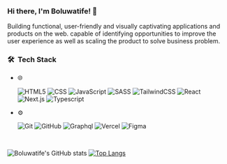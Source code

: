 ### Hi there, I'm Boluwatife! 👋

Building functional, user-friendly and visually captivating applications and products on the web. capable of identifying opportunities to improve the user experience as well as scaling the product to solve business problem.


<h3> 🛠 &nbsp;Tech Stack</h3>

- 🌐 &nbsp;

   ![HTML5](https://img.shields.io/badge/-HTML5-333333?style=flat&logo=HTML5)
  ![CSS](https://img.shields.io/badge/-CSS-333333?style=flat&logo=CSS3&logoColor=1572B6)
  ![JavaScript](https://img.shields.io/badge/-JavaScript-333333?style=flat&logo=javascript)
   ![SASS](https://img.shields.io/badge/-SASS-333333?style=flat&logo=SASS&logoColor=cc6699)
   ![TailwindCSS](https://img.shields.io/badge/-TailwindCSS-333333?style=flat&logo=Tailwindcss)
    ![React](https://img.shields.io/badge/-React.js-333333?style=flat&logo=react)
   ![Next.js](https://img.shields.io/badge/-Next.js-333333?style=flat&logo=next.js)
    ![Typescript](https://img.shields.io/badge/-Typescript-333333?style=flat&logo=Typescript&logoColor=1572B6)
   <!--![Vue](https://img.shields.io/badge/-Vue.js-333333?style=flat&logo=vue.js)-->
  <!-- ![Node.js](https://img.shields.io/badge/-Node.js-333333?style=flat&logo=node.js)&nbsp;-->

  
 
  
- ⚙️ &nbsp;

  ![Git](https://img.shields.io/badge/-Git-333333?style=flat&logo=git)
  ![GitHub](https://img.shields.io/badge/-GitHub-333333?style=flat&logo=github)
  ![Graphql](https://img.shields.io/badge/-Graphql-333333?style=flat&logo=graphql&logoColor=cc6699)
  ![Vercel](https://img.shields.io/badge/-Vercel-333333?style=flat&logo=vercel)
  ![Figma](https://img.shields.io/badge/-Figma-333333?style=flat&logo=figma)

<br>

 ![Boluwatife's GitHub stats](https://github-readme-stats.vercel.app/api?username=boluaduloju&show_icons=true&theme=radical)
 [![Top Langs](https://github-readme-stats.vercel.app/api/top-langs/?username=boluaduloju&layout=compact)](https://github.com/boluaduloju/github-readme-stats)
 
 

<!--
**BoluAduloju/BoluAduloju** is a ✨ _special_ ✨ repository because its `README.md` (this file) appears on your GitHub profile.

Here are some ideas to get you started:

- 🔭 I’m currently working on ...
- 🌱 I’m currently learning ...
- 👯 I’m looking to collaborate on ...
- 🤔 I’m looking for help with ...
- 💬 Ask me about ...
- 📫 How to reach me: ...
- 😄 Pronouns: ...
- ⚡ Fun fact: ...
 [![My Skills](https://skillicons.dev/icons?i=html,css,javascript,react,ts,nodejs,git&theme=light)](https://skillicons.dev)
-->
